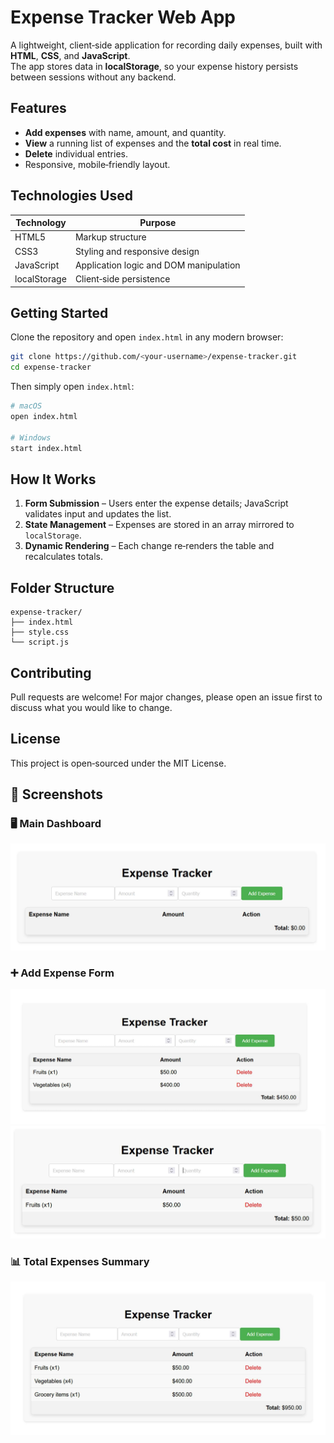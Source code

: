 # Expense Tracker Web App

A lightweight, client‑side application for recording daily expenses, built with **HTML**, **CSS**, and **JavaScript**.  
The app stores data in **localStorage**, so your expense history persists between sessions without any backend.

## Features

- **Add expenses** with name, amount, and quantity.
- **View** a running list of expenses and the **total cost** in real time.
- **Delete** individual entries.
- Responsive, mobile‑friendly layout.

## Technologies Used

| Technology | Purpose |
|------------|---------|
| HTML5      | Markup structure |
| CSS3       | Styling and responsive design |
| JavaScript | Application logic and DOM manipulation |
| localStorage | Client‑side persistence |

## Getting Started

Clone the repository and open `index.html` in any modern browser:

```bash
git clone https://github.com/<your-username>/expense-tracker.git
cd expense-tracker
```

Then simply open `index.html`:

```bash
# macOS
open index.html

# Windows
start index.html
```

## How It Works

1. **Form Submission** – Users enter the expense details; JavaScript validates input and updates the list.
2. **State Management** – Expenses are stored in an array mirrored to `localStorage`.
3. **Dynamic Rendering** – Each change re‑renders the table and recalculates totals.

## Folder Structure

```
expense-tracker/
├── index.html
├── style.css
└── script.js
```

## Contributing

Pull requests are welcome! For major changes, please open an issue first to discuss what you would like to change.

## License

This project is open‑sourced under the MIT License.

## 📸 Screenshots

### 🖥️ Main Dashboard
![Main UI](screenshots/sc1.png)

### ➕ Add Expense Form
![Add Form](screenshots/sc2.png)
![Add Form Continued](screenshots/sc3.png)

### 📊 Total Expenses Summary
![Total Expenses](screenshots/sc4.png)


